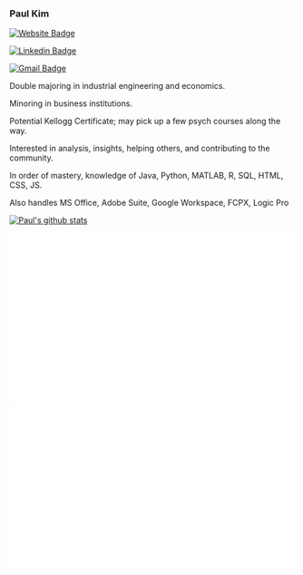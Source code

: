 ### Paul Kim

  [![Website Badge](http://img.shields.io/badge/-Website-black?style=flat-square&logo=github&link=https://paul821.github.io/)](https://paul821.github.io/)
	
  [![Linkedin Badge](https://img.shields.io/badge/-LinkedIn-blue?style=flat-square&logo=Linkedin&logoColor=white&link=https://www.linkedin.com/in/paul821/)](https://www.linkedin.com/in/paul821/)
	
  [![Gmail Badge](https://img.shields.io/badge/Gmail-d14836?style=flat-square&logo=Gmail&logoColor=white&link=mailto:paulkim2024@u.northwestern.edu)](paulkim2024@u.northwestern.edu)
  
  Double majoring in industrial engineering and economics.
  
  Minoring in business institutions.
  
  Potential Kellogg Certificate; may pick up a few psych courses along the way.

  Interested in analysis, insights, helping others, and contributing to the community.
  
  In order of mastery, knowledge of Java, Python, MATLAB, R, SQL, HTML, CSS, JS.
  
  Also handles MS Office, Adobe Suite, Google Workspace, FCPX, Logic Pro
  
	
[![Paul's github stats](https://github-readme-stats.vercel.app/api?username=paul821)](https://github.com/paul821/github-readme-stats)

![](https://github.com/paul821/github-stats/blob/master/generated/overview.svg)
![](https://github.com/paul821/github-stats/blob/master/generated/languages.svg)
<!--
**paul821/paul821** is a ✨ _special_ ✨ repository because its `README.md` (this file) appears on your GitHub profile.

Here are some ideas to get you started:

- 🔭 I’m currently working on ...
- 🌱 I’m currently learning ...
- 👯 I’m looking to collaborate on ...
- 🤔 I’m looking for help with ...
- 💬 Ask me about ...
- 📫 How to reach me: ...
- 😄 Pronouns: ...
- ⚡ Fun fact: ...
-->
